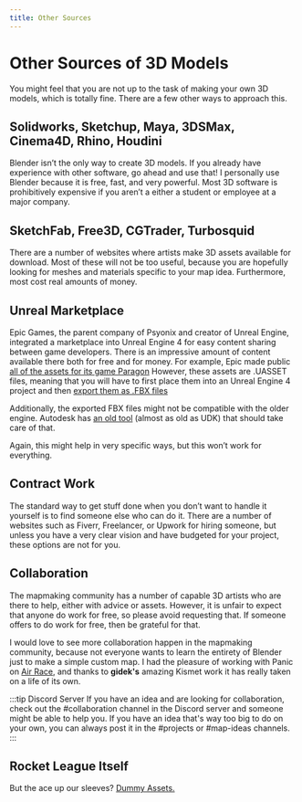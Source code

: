 ```yaml
---
title: Other Sources
---
```

# Other Sources of 3D Models

You might feel that you are not up to the task of making your own 3D models, which is totally fine. There are a few other ways to approach this.

## Solidworks, Sketchup, Maya, 3DSMax, Cinema4D, Rhino, Houdini

Blender isn’t the only way to create 3D models. If you already have experience with other software, go ahead and use that! I personally use Blender because it is free, fast, and very powerful. Most 3D software is prohibitively expensive if you aren’t a either a student or employee at a major company.

## SketchFab, Free3D, CGTrader, Turbosquid

There are a number of websites where artists make 3D assets available for download. Most of these will not be too useful, because you are hopefully looking for meshes and materials specific to your map idea. Furthermore, most cost real amounts of money.

## Unreal Marketplace
Epic Games, the parent company of Psyonix and creator of Unreal Engine, integrated a marketplace into Unreal Engine 4 for easy content sharing between game developers. There is an impressive amount of content available there both for free and for money. For example, Epic made public [all of the assets for its game Paragon](https://www.unrealengine.com/en-US/paragon)
However, these assets are .UASSET files, meaning that you will have to first place them into an Unreal Engine 4 project and then [export them as .FBX files](https://www.youtube.com/watch?v=k5B7UOAT51E)

Additionally, the exported FBX files might not be compatible with the older engine. Autodesk has [an old tool](https://www.autodesk.com/developer-network/platform-technologies/fbx-converter-archives) (almost as old as UDK) that should take care of that.

Again, this might help in very specific ways, but this won’t work for everything.

## Contract Work
The standard way to get stuff done when you don’t want to handle it yourself is to find someone else who can do it. There are a number of websites such as Fiverr, Freelancer, or Upwork for hiring someone, but unless you have a very clear vision and have budgeted for your project, these options are not for you.

## Collaboration
The mapmaking community has a number of capable 3D artists who are there to help, either with advice or assets. However, it is unfair to expect that anyone do work for free, so please avoid requesting that. If someone offers to do work for free, then be grateful for that.

I would love to see more collaboration happen in the mapmaking community, because not everyone wants to learn the entirety of Blender just to make a simple custom map. I had the pleasure of working with Panic on [Air Race](https://steamcommunity.com/sharedfiles/filedetails/?id=2204381361), and thanks to **gidek's** amazing Kismet work it has really taken on a life of its own.

:::tip Discord Server
If you have an idea and are looking for collaboration, check out the #collaboration channel in the Discord server and someone might be able to help you. If you have an idea that's way too big to do on your own, you can always post it in the #projects or #map-ideas channels.
:::

## Rocket League Itself
But the ace up our sleeves? [Dummy Assets.](../guide/udk/15_dummy_assets.md)
